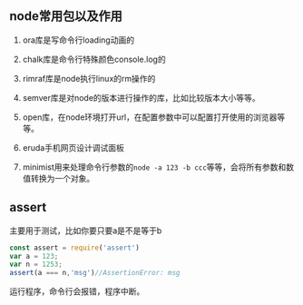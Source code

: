 ## node常用包以及作用
1. ora库是写命令行loading动画的

2. chalk库是命令行特殊颜色console.log的

3. rimraf库是node执行linux的rm操作的

4. semver库是对node的版本进行操作的库，比如比较版本大小等等。

5. open库，在node环境打开url，在配置参数中可以配置打开使用的浏览器等等。

6. eruda手机网页设计调试面板

7. minimist用来处理命令行参数的```node -a 123 -b ccc```等等，会将所有参数和数值转换为一个对象。

## assert

主要用于测试，比如你要只要a是不是等于b
```js
const assert = require('assert')
var a = 123;
var n = 1253;
assert(a === n,'msg')//AssertionError: msg
```
运行程序，命令行会报错，程序中断。